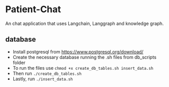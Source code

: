 # Patient-Chat
An chat application that uses Langchain, Langgraph and knowledge graph.


## database
- Install postgresql from https://www.postgresql.org/download/
- Create the necessary database running the .sh files from db_scripts folder
- To run the files use ```chmod +x create_db_tables.sh insert_data.sh```
- Then run ```./create_db_tables.sh```
- Lastly, run ```./insert_data.sh```

